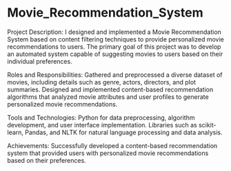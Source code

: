# Movie_Recommendation_System

Project Description:
I designed and implemented a Movie Recommendation System based on content filtering techniques to provide personalized movie recommendations to users. The primary goal of this project was to develop an automated system capable of suggesting movies to users based on their individual preferences.

Roles and Responsibilities:
Gathered and preprocessed a diverse dataset of movies, including details such as genre, actors, directors, and plot summaries.
Designed and implemented content-based recommendation algorithms that analyzed movie attributes and user profiles to generate personalized movie recommendations.

Tools and Technologies:
Python for data preprocessing, algorithm development, and user interface implementation.
Libraries such as scikit-learn, Pandas, and NLTK for natural language processing and data analysis.

Achievements:
Successfully developed a content-based recommendation system that provided users with personalized movie recommendations based on their preferences.
